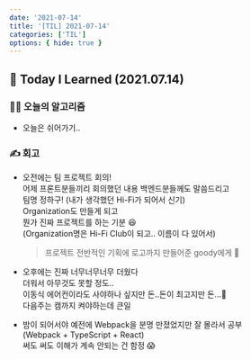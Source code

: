 ```yaml
---
date: '2021-07-14'
title: '[TIL] 2021-07-14'
categories: ['TIL']
options: { hide: true }
---
```


## 🚀 Today I Learned (2021.07.14)

### **👨‍💻 오늘의 알고리즘**

-   오늘은 쉬어가기..

### **✍️ 회고**

-   오전에는 팀 프로젝트 회의!  
    어제 프론트분들끼리 회의했던 내용 백엔드분들께도 말씀드리고  
    팀명 정하구! (내가 생각했던 Hi-Fi가 되어서 신기)  
    Organization도 만들게 되고  
    뭔가 진짜 프로젝트를 하는 기분 😆  
    (Organization명은 Hi-Fi Club이 되고.. 이름이 다 있어서)  
    > 프로젝트 전반적인 기획에 로고까지 만들어준 goody에게 👏

-   오후에는 진짜 너무너무너무 더웠다  
    더워서 아무것도 못할 정도..  
    이동식 에어컨이라도 사야하나 싶지만 돈..돈이 최고지만 돈...🥲  
    다음주는 캠까지 켜야하는데 큰일  
-   밤이 되어서야 예전에 Webpack을 분명 만졌었지만 잘 몰라서 공부  
    (Webpack + TypeScript + React)  
    써도 써도 이해가 계속 안되는 건 함정 😱